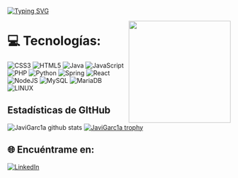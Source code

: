 [![Typing SVG](https://readme-typing-svg.demolab.com?font=Fira+Code&weight=700&pause=1000&color=7C7D7C&width=435&lines=%C2%A1Hey+%F0%9F%91%8B!+Soy+Javier+Garc%C3%ADa+%F0%9F%91%A8%F0%9F%8F%BB%E2%80%8D%F0%9F%92%BB;Estudiante+Ingenier%C3%ADa+Software)](https://git.io/typing-svg)

<img align='right' src="https://media.giphy.com/media/M9gbBd9nbDrOTu1Mqx/giphy.gif" width="230">

# 💻 Tecnologías:
![CSS3](https://img.shields.io/badge/css3-%231572B6.svg?style=for-the-badge&logo=css3&logoColor=white) ![HTML5](https://img.shields.io/badge/html5-%23E34F26.svg?style=for-the-badge&logo=html5&logoColor=white) ![Java](https://img.shields.io/badge/Java-ED8B00?style=for-the-badge&logo=openjdk&logoColor=white) ![JavaScript](https://img.shields.io/badge/javascript-%23323330.svg?style=for-the-badge&logo=javascript&logoColor=%23F7DF1E) ![PHP](https://img.shields.io/badge/PHP-777BB4?style=for-the-badge&logo=php&logoColor=white) ![Python](https://img.shields.io/badge/python-3670A0?style=for-the-badge&logo=python&logoColor=ffdd54) ![Spring](https://img.shields.io/badge/spring-%236DB33F.svg?style=for-the-badge&logo=spring&logoColor=white) ![React](https://img.shields.io/badge/react-%2320232a.svg?style=for-the-badge&logo=react&logoColor=%2361DAFB) ![NodeJS](https://img.shields.io/badge/node.js-6DA55F?style=for-the-badge&logo=node.js&logoColor=white) ![MySQL](https://img.shields.io/badge/mysql-%2300f.svg?style=for-the-badge&logo=mysql&logoColor=white) ![MariaDB](https://img.shields.io/badge/MariaDB-003545?style=for-the-badge&logo=mariadb&logoColor=white) ![LINUX](https://img.shields.io/badge/Linux-FCC624?style=for-the-badge&logo=linux&logoColor=black)

## Estadísticas de GItHub
![JaviGarc1a github stats](https://github-readme-stats.vercel.app/api?username=JaviGarc1a&show_icons=true&theme=radical&include_all_commits=true)
[![JaviGarc1a trophy](https://github-profile-trophy.vercel.app/?username=JaviGarc1a&theme=onedark&title=Reviews,Commits,Issue,PullRequest,Experience)](https://github.com/JaviGarc1a/JaviGarc1a)

## 🌐 Encuéntrame en:
[![LinkedIn](https://img.shields.io/badge/LinkedIn-%230077B5.svg?logo=linkedin&logoColor=white)](https://linkedin.com/in/javigarc1a)
